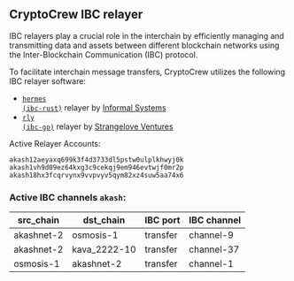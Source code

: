 ## CryptoCrew IBC relayer
IBC relayers play a crucial role in the interchain by efficiently managing and transmitting data and assets between different blockchain networks using the Inter-Blockchain Communication (IBC) protocol.

To facilitate interchain message transfers, CryptoCrew utilizes the following IBC relayer software: 
- <a href="https://github.com/informalsystems/hermes"><code>hermes (ibc-rust)</code></a> relayer by [Informal Systems](https://github.com/informalsystems)
- <a href="https://github.com/cosmos/relayer"><code>rly (ibc-go)</code></a> relayer by [Strangelove Ventures](https://github.com/strangelove-ventures)

Active Relayer Accounts:
```
akash12aeyaxq699k3f4d3733dl5pstw0ulplkhwyj0k
akash1vh9d09ez64kxg3c9cekqj9em946evtwjf0mr2p
akash18hx3fcqrvynx9vvpvyv5qym82xz4suw5aa74x6
```

### Active IBC channels `akash`:
| src_chain | dst_chain | IBC port | IBC channel |
| --------------- | --------------- | ------------ | ------------------- |
| akashnet-2 | osmosis-1 | transfer | channel-9 |
| akashnet-2 | kava_2222-10 | transfer | channel-37 |
| osmosis-1 | akashnet-2 | transfer | channel-1 |